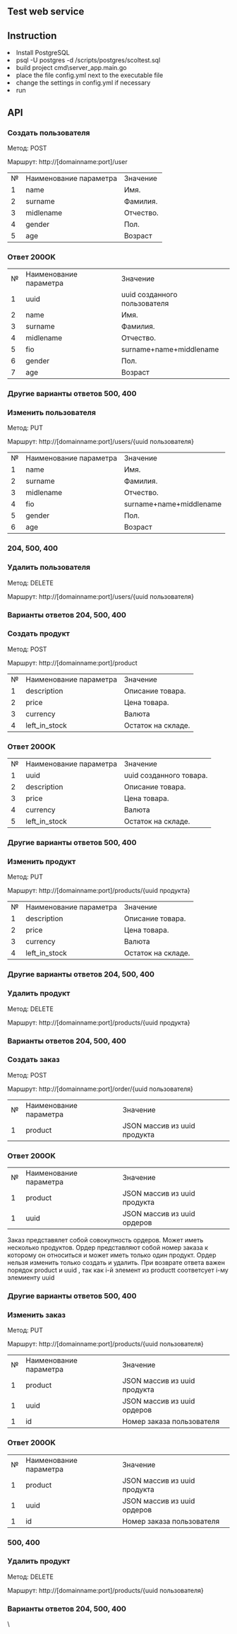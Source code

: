 
<h2>Test web service</h2>
<p></p>
<h2>Instruction</h2>
<li> Install PostgreSQL</li>
<li> psql  -U postgres -d <base> /scripts/postgres/scoltest.sql</li>
<li> build project cmd\server_app.main.go</li>
<li>place the file config.yml next to the executable file </li>
<li> change the settings in config.yml if necessary</li>
 <li> run
 <h2>API</h2>
 <h3 align="left">Создать пользователя</h3>

<p>Метод: POST</p>
<p>Маршрут: http://[domainname:port]/user </p>

<table class="table1" cellpadding="8">
            <tr class="table_font1">
                <td >№</td> <td>Наименование параметра</td> <td>Значение</td>
            </tr>
            <tr>
                <td>1</td> <td>name</td> <td>Имя. </td> 
            </tr>
			 <tr>
                <td>2</td> <td>surname</td> <td>Фамилия. </td>
            </tr>
			   <tr>
                <td>3</td> <td>midlename</td> <td>Отчество. </td>
            </tr>
			   <tr>
                <td>4</td> <td>gender</td> <td>Пол.</td>
            </tr>
			   <tr>
                <td>5</td> <td>age</td> <td>Возраст </td> 
				</tr>
		    </table>
		
		
<h3>Ответ 200OK</h3>
<table class="table1" cellpadding="8">
            <tr class="table_font1">
                <td >№</td> <td>Наименование параметра</td> <td>Значение</td>
            </tr>
			<tr>
			    <td>1</td> <td>uuid</td> <td>uuid созданного пользователя </td> 
            </tr>
            <tr>
                <td>2</td> <td>name</td> <td>Имя. </td> 
            </tr>
			 <tr>
                <td>3</td> <td>surname</td> <td>Фамилия. </td>
            </tr>
			   <tr>
                <td>4</td> <td>midlename</td> <td>Отчество. </td>
            </tr>
			    <tr>
                <td>5</td> <td>fio</td> <td>surname+name+middlename</td> 
            </tr>
			   <tr>
                <td>6</td> <td>gender</td> <td>Пол.</td>
            </tr>
			   <tr>
                <td>7</td> <td>age</td> <td>Возраст </td> 
		    </tr>
        </table>
<h3>Другие варианты ответов 500, 400</h3>

<h3 align="left"> Изменить пользователя</h3>
<p>Метод: PUT</p>
<p>Маршрут: http://[domainname:port]/users/{uuid пользователя} </p>
<table class="table1" cellpadding="8">
           <tr class="table_font1">
                <td >№</td> <td>Наименование параметра</td> <td>Значение</td>
            </tr>
		    <tr>
                <td>1</td> <td>name</td> <td>Имя. </td> 
            </tr>
			 <tr>
                <td>2</td> <td>surname</td> <td>Фамилия. </td>
            </tr>
			   <tr>
                <td>3</td> <td>midlename</td> <td>Отчество. </td>
            </tr>
			    <tr>
                <td>4</td> <td>fio</td> <td>surname+name+middlename</td> 
            </tr>
			   <tr>
                <td>5</td> <td>gender</td> <td>Пол.</td>
            </tr>
			   <tr>
                <td>6</td> <td>age</td> <td>Возраст </td>  
			  </tr>
        </table>
<h3>204, 500, 400</h3>

<h3 align="left">Удалить пользователя</h3>
<p>Метод: DELETE</p>
<p>Маршрут: http://[domainname:port]/users/{uuid пользователя} </p>
<h3>Варианты ответов 204, 500, 400</h3> 



 <h3 align="left">Создать продукт</h3>

<p>Метод: POST</p>
<p>Маршрут: http://[domainname:port]/product</p>

<table class="table1" cellpadding="8">
           <tr class="table_font1">
                <td >№</td> <td>Наименование параметра</td> <td>Значение</td>
            </tr>
			 <tr>
                <td>1</td> <td>description</td> <td>Описание товара. </td> 
            </tr>
			<tr>
                <td>2</td> <td>price</td> <td>Цена товара. </td> 
            </tr>
			<tr>
                <td>3</td> <td>currency</td> <td>Валюта </td> 
            </tr>
			<tr>
                <td>4</td> <td>left_in_stock</td> <td>Остаток на складе. </td> 
            </tr>
</table>			
<h3>Ответ 200OK</h3>

<table class="table1" cellpadding="8">
           <tr class="table_font1">
                <td >№</td> <td>Наименование параметра</td> <td>Значение</td>
            </tr>
			 <tr>
                <td>1</td> <td>uuid</td> <td>uuid созданного товара. </td> 
            </tr>
			 <tr>
                <td>2</td> <td>description</td> <td>Описание товара. </td> 
            </tr>
			<tr>
                <td>3</td> <td>price</td> <td>Цена товара. </td> 
            </tr>
			<tr>
                <td>4</td> <td>currency</td> <td>Валюта </td> 
            </tr>
			<tr>
                <td>5</td> <td>left_in_stock</td> <td>Остаток на складе. </td> 
            </tr>
</table>
<h3>Другие варианты ответов 500, 400</h3>
<h3 align="left"> Изменить продукт</h3>
<p>Метод: PUT</p>
<p>Маршрут: http://[domainname:port]/products/{uuid продукта} </p>
<table class="table1" cellpadding="8">
           <tr class="table_font1">
                <td >№</td> <td>Наименование параметра</td> <td>Значение</td>
            </tr>
			 <tr>
                <td>1</td> <td>description</td> <td>Описание товара. </td> 
            </tr>
			<tr>
                <td>2</td> <td>price</td> <td>Цена товара. </td> 
            </tr>
			<tr>
                <td>3</td> <td>currency</td> <td>Валюта </td> 
            </tr>
			<tr>
                <td>4</td> <td>left_in_stock</td> <td>Остаток на складе. </td> 
            </tr>
</table>
<h3>Другие варианты ответов 204, 500, 400</h3>
<h3 align="left">Удалить продукт</h3>
<p>Метод: DELETE</p>
<p>Маршрут: http://[domainname:port]/products/{uuid продукта} </p>
<h3>Варианты ответов 204, 500, 400</h3> 


 <h3 align="left">Создать заказ</h3>

<p>Метод: POST</p>
<p>Маршрут: http://[domainname:port]/order/{uuid пользователя}</p>

<table class="table1" cellpadding="8">
           <tr class="table_font1">
                <td >№</td> <td>Наименование параметра</td> <td>Значение</td>
            </tr>
			 <tr>
                <td>1</td> <td>product</td> <td>JSON массив из uuid продукта</td> 
            </tr>
		
</table>			
<h3>Ответ 200OK</h3>

<table class="table1" cellpadding="8">
           <tr class="table_font1">
                <td >№</td> <td>Наименование параметра</td> <td>Значение</td>
            </tr>
			 <tr>
                 <td>1</td> <td>product</td> <td>JSON массив из uuid продукта</td> 
            </tr>
			 <tr>
                 <td>1</td> <td>uuid</td> <td>JSON массив из uuid ордеров</td>  
            </tr>
			
</table>
<p>Заказ представялет собой совокупность ордеров. Может иметь несколько продуктов. Ордер представляют собой номер заказа к которому он относиться и может
иметь только один продукт. Ордер нельзя изменить только создать и удалить. При возврате ответа важен порядок product и uuid , так как i-й элемент из productt 
соответсует i-му элемиенту uuid</p> 
 
<h3>Другие варианты ответов 500, 400</h3>

<h3 align="left"> Изменить заказ</h3>
<p>Метод: PUT</p>
<p>Маршрут: http://[domainname:port]/products/{uuid пользователя} </p>
<table class="table1" cellpadding="8">
           <tr class="table_font1">
                <td >№</td> <td>Наименование параметра</td> <td>Значение</td>
            </tr>
			 <tr>
                 <td>1</td> <td>product</td> <td>JSON массив из uuid продукта</td> 
            </tr>
			 <tr>
                 <td>1</td> <td>uuid</td> <td>JSON массив из uuid ордеров</td>  
            </tr>
			<tr>
                 <td>1</td> <td>id</td> <td>Номер заказа пользователя</td>  
            </tr>		
</table>
<h3>Ответ 200OK</h3>

<table class="table1" cellpadding="8">
           <tr class="table_font1">
                <td >№</td> <td>Наименование параметра</td> <td>Значение</td>
            </tr>
			 <tr>
                 <td>1</td> <td>product</td> <td>JSON массив из uuid продукта</td> 
            </tr>
			 <tr>
                 <td>1</td> <td>uuid</td> <td>JSON массив из uuid ордеров</td>  
            </tr>
			<tr>
                 <td>1</td> <td>id</td> <td>Номер заказа пользователя</td>  
            </tr>	
			
</table>
<h3>500, 400</h3>

<h3 align="left">Удалить продукт</h3>
<p>Метод: DELETE</p>
<p>Маршрут: http://[domainname:port]/products/{uuid пользователя} </p>
<h3>Варианты ответов 204, 500, 400</h3> 
\

